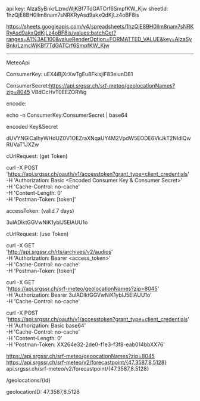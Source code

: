 api key: AIzaSyBnkrLzmcWjKBf7TdGATCrf6SmpfKW_Kjw
sheetId: 1hzQjE8BH0Ilm8nam7sNRKRyAsd9akxQdKjLz4oBF8is

https://sheets.googleapis.com/v4/spreadsheets/1hzQjE8BH0Ilm8nam7sNRKRyAsd9akxQdKjLz4oBF8is/values:batchGet?ranges=A1%3AE100&valueRenderOption=FORMATTED_VALUE&key=AIzaSyBnkrLzmcWjKBf7TdGATCrf6SmpfKW_Kjw



---

MeteoApi


ConsumerKey: 
uEX4iBjXrXwTgEu8FkisjiF83eiunD81

ConsumerSecret:https://api.srgssr.ch/srf-meteo/geolocationNames?zip=8045
VBdOcHvT0EEZORWg

encode: 

echo -n ConsumerKey:ConsumerSecret | base64

encoded Key&Secret

dUVYNGlCalhyWHdUZ0V1OEZraXNqaUY4M2VpdW5EODE6VkJkT2NIdlQwRUVaT1JXZw

cUrlRequest: (get Token)

curl -X POST \
  'https://api.srgssr.ch/oauth/v1/accesstoken?grant_type=client_credentials' \
  -H 'Authorization: Basic <Encoded Consumer Key & Consumer Secret>' \
  -H 'Cache-Control: no-cache' \
  -H 'Content-Length: 0' \
  -H 'Postman-Token: [token]'

accessToken: (valid 7 days)

3ulADlktGGVwNiK1yblJ5ElAUU1o

cUrlRequest: (use Token)

curl -X GET \
  'http://api.srgssr.ch/rts/archives/v2/audios' \
  -H 'Authorization: Bearer <access_token>' \
  -H 'Cache-Control: no-cache' \
  -H 'Postman-Token: [token]'

  curl -X GET \
  'https://api.srgssr.ch/srf-meteo/geolocationNames?zip=8045' \
  -H 'Authorization: Bearer 3ulADlktGGVwNiK1yblJ5ElAUU1o' \
  -H 'Cache-Control: no-cache' 
 



curl -X POST \
  'https://api.srgssr.ch/oauth/v1/accesstoken?grant_type=client_credentials' \
  -H 'Authorization: Basic base64<dUVYNGlCalhyWHdUZ0V1OEZraXNqaUY4M2VpdW5EODE6VkJkT2NIdlQwRUVaT1JXZw>' \
  -H 'Cache-Control: no-cache' \
  -H 'Content-Length: 0' \
  -H 'Postman-Token: XX264e32-2de0-f1e3-f3f8-eab014bbXX76'


  https://api.srgssr.ch/srf-meteo/geoocationNames?zip=8045
  https://api.srgssr.ch/srf-meteo/v2/forecastpoint/{47.3587,8.5128}
  api.srgssr.ch/srf-meteo/v2/forecastpoint/{47.3587,8.5128}

  /geolocations/{id}

  geolocationID: 
  47.3587,8.5128